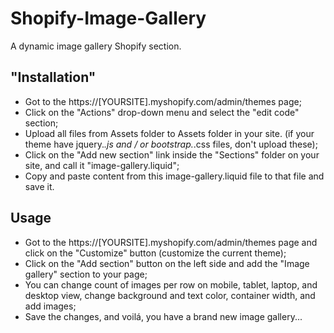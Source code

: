 # Shopify-Image-Gallery
A dynamic image gallery Shopify section.

## "Installation"
- Got to the https://[YOURSITE].myshopify.com/admin/themes page;
- Click on the "Actions" drop-down menu and select the "edit code" section;
- Upload all files from Assets folder to Assets folder in your site. (if your theme have jquery.*.js and / or bootstrap.*.css files, don't upload these);
- Click on the "Add new section" link inside the "Sections" folder on your site, and call it "image-gallery.liquid";
- Copy and paste content from this image-gallery.liquid file to that file and save it.

## Usage
- Got to the https://[YOURSITE].myshopify.com/admin/themes page and click on the "Customize" button (customize the current theme);
- Click on the "Add section" button on the left side and add the "Image gallery" section to your page;
- You can change count of images per row on mobile, tablet, laptop, and desktop view, change background and text color, container width, and add images;
- Save the changes, and voilá, you have a brand new image gallery...
